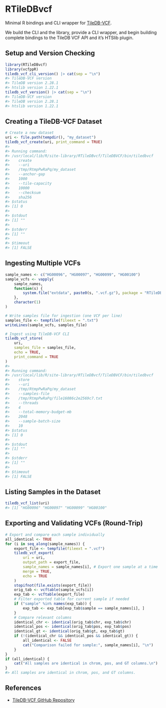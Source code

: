 
# RTileDBvcf

Minimal R bindings and CLI wrapper for
[TileDB-VCF](https://github.com/TileDB-Inc/TileDB-VCF).

We build the CLI and the library, provide a CLI wrapper, and begin
building complete bindings to the TileDB VCF API and it’s HTSlib plugin.

## Setup and Version Checking

``` r
library(RTileDBvcf)
library(vcfppR)
tiledb_vcf_cli_version() |> cat(sep = "\n")
#> TileDB-VCF version 
#> TileDB version 2.28.1
#> htslib version 1.22.1
tiledb_vcf_version() |> cat(sep = "\n")
#> TileDB-VCF version 
#> TileDB version 2.28.1
#> htslib version 1.22.1
```

## Creating a TileDB-VCF Dataset

``` r
# Create a new dataset
uri <- file.path(tempdir(), "my_dataset")
tiledb_vcf_create(uri, print_command = TRUE)
#> 
#> Running command:
#> /usr/local/lib/R/site-library/RTileDBvcf/TileDBVCF/bin/tiledbvcf 
#>    create 
#>    --uri 
#>    /tmp/RtmpPwRaPq/my_dataset 
#>    --anchor-gap 
#>    1000 
#>    --tile-capacity 
#>    10000 
#>    --checksum 
#>    sha256
#> $status
#> [1] 0
#> 
#> $stdout
#> [1] ""
#> 
#> $stderr
#> [1] ""
#> 
#> $timeout
#> [1] FALSE
```

## Ingesting Multiple VCFs

``` r
sample_names <- c("HG00096", "HG00097", "HG00099", "HG00100")
sample_vcfs <- vapply(
    sample_names,
    function(s) {
        system.file("extdata", paste0(s, ".vcf.gz"), package = "RTileDBvcf")
    },
    character(1)
)

# Write samples file for ingestion (one VCF per line)
samples_file <- tempfile(fileext = ".txt")
writeLines(sample_vcfs, samples_file)

# Ingest using TileDB-VCF CLI
tiledb_vcf_store(
    uri,
    samples_file = samples_file,
    echo = TRUE,
    print_command = TRUE
)
#> 
#> Running command:
#> /usr/local/lib/R/site-library/RTileDBvcf/TileDBVCF/bin/tiledbvcf 
#>    store 
#>    --uri 
#>    /tmp/RtmpPwRaPq/my_dataset 
#>    --samples-file 
#>    /tmp/RtmpPwRaPq/file16086c2e2569c7.txt 
#>    --threads 
#>    4 
#>    --total-memory-budget-mb 
#>    2048 
#>    --sample-batch-size 
#>    10
#> $status
#> [1] 0
#> 
#> $stdout
#> [1] ""
#> 
#> $stderr
#> [1] ""
#> 
#> $timeout
#> [1] FALSE
```

## Listing Samples in the Dataset

``` r
tiledb_vcf_list(uri)
#> [1] "HG00096" "HG00097" "HG00099" "HG00100"
```

## Exporting and Validating VCFs (Round-Trip)

``` r
# Export and compare each sample individually
all_identical <- TRUE
for (i in seq_along(sample_names)) {
    export_file <- tempfile(fileext = ".vcf")
    tiledb_vcf_export(
        uri = uri,
        output_path = export_file,
        sample_names = sample_names[i], # Export one sample at a time
        merge = TRUE,
        echo = TRUE
    )
    stopifnot(file.exists(export_file))
    orig_tab <- vcftable(sample_vcfs[i])
    exp_tab <- vcftable(export_file)
    # Filter exported table for current sample if needed
    if ("sample" %in% names(exp_tab)) {
        exp_tab <- exp_tab[exp_tab$sample == sample_names[i], ]
    }
    # Compare relevant columns
    identical_chr <- identical(orig_tab$chr, exp_tab$chr)
    identical_pos <- identical(orig_tab$pos, exp_tab$pos)
    identical_gt <- identical(orig_tab$gt, exp_tab$gt)
    if (!(identical_chr && identical_pos && identical_gt)) {
        all_identical <- FALSE
        cat("Comparison failed for sample:", sample_names[i], "\n")
    }
}
if (all_identical) {
    cat("All samples are identical in chrom, pos, and GT columns.\n")
}
#> All samples are identical in chrom, pos, and GT columns.
```

## References

- [TileDB-VCF GitHub
  Repository](https://github.com/TileDB-Inc/TileDB-VCF)
